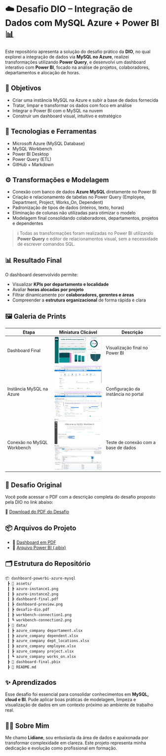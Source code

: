 # ☁️ Desafio DIO – Integração de Dados com MySQL Azure + Power BI 📊

Este repositório apresenta a solução do desafio prático da **DIO**, no qual explorei a integração de dados via **MySQL no Azure**, realizei transformações utilizando **Power Query**, e desenvolvi um dashboard interativo com **Power BI**, focado na análise de projetos, colaboradores, departamentos e alocação de horas.

## 🎯 Objetivos

- Criar uma instância MySQL na Azure e subir a base de dados fornecida
- Tratar, limpar e transformar os dados com foco em análise
- Integrar o Power BI com o MySQL na nuvem
- Construir um dashboard visual, intuitivo e estratégico

## 🧰 Tecnologias e Ferramentas

- Microsoft Azure (MySQL Database)
- MySQL Workbench
- Power BI Desktop
- Power Query (ETL)
- GitHub + Markdown

## ⚙️ Transformações e Modelagem

- Conexão com banco de dados **Azure MySQL** diretamente no Power BI  
- Criação e relacionamento de tabelas no Power Query (Employee, Department, Project, Works_On, Dependent)  
- Padronização de tipos de dados (inteiros, texto, horas)  
- Eliminação de colunas não utilizadas para otimizar o modelo  
- Modelagem final consolidando colaboradores, departamentos, projetos e dependentes

> ℹ️ Todas as transformações foram realizadas no Power BI utilizando **Power Query** e editor de relacionamentos visual, sem a necessidade de escrever comandos SQL.

## 📊 Resultado Final

O dashboard desenvolvido permite:

- Visualizar **KPIs por departamento e localidade**
- Avaliar **horas alocadas por projeto**
- Filtrar dinamicamente por **colaboradores, gerentes e áreas**
- Compreender a **estrutura organizacional** de forma rápida e clara

## 🖼️ Galeria de Prints

| Etapa                         | Miniatura Clicável                                                                                     | Descrição                              |
|------------------------------|--------------------------------------------------------------------------------------------------------|----------------------------------------|
| Dashboard Final              | [<img src="./assets/dashboard-preview.png" width="250"/>](./assets/dashboard-preview.png)              | Visualização final no Power BI         |
| Instância MySQL na Azure     | [<img src="./assets/azure-instance1.png" width="250"/>](./assets/azure-instance1.png)<br>[<img src="./assets/azure-instance2.png" width="250"/>](./assets/azure-instance2.png)                    | Configuração da instância no portal    |
| Conexão no MySQL Workbench   | [<img src="./assets/workbench-connection1.png" width="250"/>](./assets/workbench-connection1.png)<br>[<img src="./assets/workbench-connection2.png" width="250"/>](./assets/workbench-connection2.png)        | Teste de conexão com a base de dados   |


## 📎 Desafio Original

Você pode acessar o PDF com a descrição completa do desafio proposto pela DIO no link abaixo:

📄 [Download do PDF do Desafio](./assets/desafio-dio.pdf)


## 📦 Arquivos do Projeto

- 📄 [Dashboard em PDF](./assets/dashboard-final.pdf)  
- 💾 [Arquivo Power BI (.pbix)](./dashboard-final.pbix)


## 🗂️ Estrutura do Repositório

```bash
📦 dashboard-powerbi-azure-mysql
 ┣ 📂 assets/
 ┃ ┣ azure-instance1.png
 ┃ ┣ azure-instance2.png
 ┃ ┣ dashboard-final.pdf
 ┃ ┣ dashboard-preview.png
 ┃ ┣ desafio-dio.pdf
 ┃ ┣ workbench-connection1.png
 ┃ ┗ workbench-connection2.png
 ┣ 📂 data/
 ┃ ┣ azure_company departament.xlsx
 ┃ ┣ azure_company dependent.xlsx
 ┃ ┣ azure_company dept_locations.xlsx
 ┃ ┣ azure_company employee.xlsx
 ┃ ┣ azure_company project.xlsx
 ┃ ┗ azure_company works_on.xlsx
 ┣ 📄 dashboard-final.pbix
 ┣ 📄 README.md
```

## ✨ Aprendizados

Esse desafio foi essencial para consolidar conhecimentos em **MySQL, cloud e BI**. Pude aplicar boas práticas de modelagem, limpeza e visualização de dados em um contexto próximo ao ambiente de trabalho real.

## 🙋‍♀️ Sobre Mim

Me chamo **Lidiane**, sou entusiasta da área de dados e apaixonada por transformar complexidade em clareza. Este projeto representa minha dedicação e evolução como profissional em formação.
